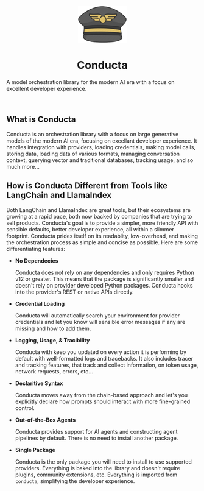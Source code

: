 <p align="center">
      <img src="https://github.com/drew-worden/conducta/blob/main/assets/logo.png?raw=true" height="96">
    <h1 align="center">Conducta</h1>
</p>

A model orchestration library for the modern AI era with a focus on excellent developer experience.

<p>
  <a aria-label="GitHub Release" href="https://github.com/drew-worden/conducta/releases"><img alt="" src="https://img.shields.io/github/release/drew-worden/conducta?style=for-the-badge&color=grey&labelColor=black"></a>
  <a aria-label="License" href="https://github.com/drew-worden/conducta/blob/main/LICENSE"><img alt="" src="https://img.shields.io/github/license/drew-worden/conducta?style=for-the-badge&color=grey&labelColor=black"></a>
  <a aria-label="GitHub Stars" href="https://github.com/drew-worden/conducta"><img alt="" src="https://img.shields.io/github/stars/drew-worden/conducta?style=for-the-badge&color=grey&labelColor=black"></a>
  <a aria-label="PyPI Version" href="https://pypi.org/project/conducta/"><img alt="" src="https://img.shields.io/pypi/v/conducta?style=for-the-badge&color=grey&labelColor=black"></a>
  <a aria-label="PyPI Downloads" href="https://pypi.org/project/conducta/"><img alt="" src="https://img.shields.io/pypi/dm/conducta?style=for-the-badge&color=grey&labelColor=black"></a>
</p>

## What is Conducta

Conducta is an orchestration library with a focus on large generative models of the modern AI era, focusing on excellant developer experience. It handles integration with providers, loading credentials, making model calls, storing data, loading data of various formats, managing conversation context, querying vector and traditional databases, tracking usage, and so much more...

## How is Conducta Different from Tools like LangChain and LlamaIndex

Both LangChain and LlamaIndex are great tools, but their ecosystems are growing at a rapid pace, both now backed by companies that are trying to sell products. Conducta's goal is to provide a simpler, more friendly API with sensible defaults, better developer experience, all within a slimmer footprint. Conducta prides itself on its readablity, low-overhead, and making the orchestration process as simple and concise as possible. Here are some differentiating features:

- **No Dependecies**

  Conducta does not rely on any dependencies and only requires Python v12 or greater. This means that the package is significantly smaller and doesn't rely on provider developed Python packages. Conducta hooks into the provider's REST or native APIs directly.

- **Credential Loading**

  Conducta will automatically search your environment for provider credentials and let you know will sensible error messages if any are missing and how to add them.

- **Logging, Usage, & Tracibility**

  Conducta with keep you updated on every action it is performing by default with well-formatted logs and tracebacks. It also includes tracer and tracking features, that track and collect information, on token usage, network requests, errors, etc...

- **Declaritive Syntax**

  Conducta moves away from the chain-based approach and let's you explicitly declare how prompts should interact with more fine-grained control.

- **Out-of-the-Box Agents**

  Conducta provides support for AI agents and constructing agent pipelines by default. There is no need to install another package.

- **Single Package**

  Conducta is the only package you will need to install to use supported providers. Everything is baked into the library and doesn't require plugins, community extensions, etc. Everything is imported from `conducta`, simplifying the developer experience.
